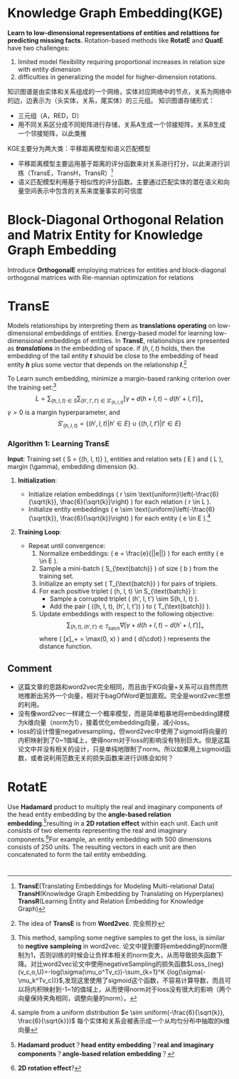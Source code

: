 # Knowledge Graph Embedding(KGE)
**Learn to low-dimensional representations of entities and relattions for predicting missing facts.**
Rotation-based methods like **RotatE** and **QuatE** have two challenges:

1. limited model flexibility requiring proportional increases in relation size with entity dimension
2. difficulties in generalizing the model for higher-dimension rotations.

知识图谱是由实体和关系组成的一个网络，实体对应网络中的节点，关系为网络中的边，边表示为（头实体，关系，尾实体）的三元组。
知识图谱存储形式：
* 三元组（A，RED，D）
* 用不同关系区分成不同矩阵进行存储，关系A生成一个邻接矩阵，关系B生成一个邻接矩阵，以此类推

KGE主要分为两大类：平移距离模型和语义匹配模型
* 平移距离模型主要运用基于距离的评分函数来对关系进行打分，以此来进行训练（TransE，TransH，TransR）[^translation-based]
* 语义匹配模型利用基于相似性的评分函数。主要通过匹配实体的潜在语义和向量空间表示中包含的关系来度量事实的可信度

# Block-Diagonal Orthogonal Relation and Matrix Entity for Knowledge Graph Embedding
Introduce **OrthogonalE** employing matrices for entities and block-diagonal orthogonal matrices with Rie-mannian optimization for relations

# TransE
Models relationships by interpreting them as **translations operating** on low-dimensional embeddings of entities.
Energy-based model for learning low-dimensional embeddings of entities. 
In **TransE**, relationships are rpresented as ***translations*** in the embedding of space. if $(h,l,t)$ holds, then the embedding of the tail entity ***t*** should be close to the embedding of head entity ***h*** plus some vector that depends on the relationship ***l***.[^ideaFromWord2vec]

To Learn sunch embedding, minimize a margin-based ranking criterion over the training set:[^lossFunction]
$$
L = \sum_{(h, l, t) \in S}\sum_{(h',l',t')\in S'_{(h,l,t)}} [\gamma + d(h+l,t) - d(h'+l,t')]_+
$$
$\gamma > 0$ is a margin hyperparameter, and
$$
S'_{(h,l,t)} = \{(h',l,t)|h' \in E\}\cup \{(h,l,t')|t'\in E\}
$$
### Algorithm 1: Learning TransE

**Input**: Training set \( S = \{(h, l, t)\} \), entities and relation sets \( E \) and \( L \), margin \(\gamma\), embedding dimension \(k\).

1. **Initialization**:
   - Initialize relation embeddings \( r \sim \text{uniform}\left(-\frac{6}{\sqrt{k}}, \frac{6}{\sqrt{k}}\right) \) for each relation \( r \in L \).
   - Initialize entity embeddings \( e \sim \text{uniform}\left(-\frac{6}{\sqrt{k}}, \frac{6}{\sqrt{k}}\right) \) for each entity \( e \in E \).[^initializeE]

2. **Training Loop**:
   - Repeat until convergence:
     1. Normalize embeddings: \( e = \frac{e}{||e||} \) for each entity \( e \in E \).
     2. Sample a mini-batch \( S_{\text{batch}} \) of size \( b \) from the training set.
     3. Initialize an empty set \( T_{\text{batch}} \) for pairs of triplets.
     4. For each positive triplet \( (h, l, t) \in S_{\text{batch}} \):
        - Sample a corrupted triplet \( (h', l, t') \sim S(h, l, t) \).
        - Add the pair \( ((h, l, t), (h', l, t')) \) to \( T_{\text{batch}} \).
     5. Update embeddings with respect to the following objective:
        $$ 
        \sum_{(h, t), (h', t') \in T_{\text{batch}}} \nabla\left[ \gamma + d(h + l, t) - d(h' + l, t') \right]_+ 
        $$
        where \( [x]_+ = \max(0, x) \) and \( d(\cdot) \) represents the distance function.

## Comment
* 这篇文章的思路和word2vec完全相同，而且由于KG向量+关系可以自然而然地推断出另外一个向量，相对于bagOfWord更加直观。完全是word2vec思想的利用。
* 没有像word2vec一样建立一个概率模型，而是简单粗暴地将embedding建模为k维向量（norm为1），接着优化embedding向量，减小loss。
* loss的设计借鉴negativesampling，但word2vec中使用了sigmoid将向量的内积映射到了0~1值域上，使得norm对于loss的影响没有特别巨大。但是这篇论文中并没有相关的设计，只是单纯地限制了norm。所以如果用上sigmoid函数，或者说利用范数无关的损失函数来进行训练会如何？


# RotatE
Use **Hadamard** product to multiply the real and imaginary components of the head entity embedding by the **angle-based relation embedding**.[^1]resulting in a **2D rotation effect** within each unit. Each unit consists of two elements representing the real and imaginary components.[^2]For example, an entity embedding with 500 dimensions consists of 250 units. The resulting vectors in each unit are then concatenated to form the tail entity embedding.
#

[^1]: **Hadamard product**？**head entity embedding**？**real and imaginary components**？**angle-based relation embedding**？
[^2]: **2D rotation effect**?
[^translation-based]: **TransE**(Translating Embeddings for Modeling Multi-relational Data) **TransH**(Knowledge Graph Embedding by Translating on Hyperplanes) **TransR**(Learning Entity and Relation Embedding for Knowledge Graph)
[^ideaFromWord2vec]: The idea of **TransE** is from **Word2vec**. 完全照抄
[^initializeE]: sample from a uniform distribution $e \sim uniform(-\frac{6}{\sqrt{k}}, \frac{6}{\sqrt{k}})$ 每个实体和关系会被表示成一个从均匀分布中抽取的k维向量
[^lossFunction]: This method, sampling some negtive samples to get the loss, is similar to **negtive sampleing** in word2vec. 论文中提到要将embedding的norm限制为1，否则训练的时候会让负样本相关的norm变大，从而导致损失函数下降。对比word2vec论文中使用negativeSampling的损失函数$Loss_{neg}(v_c,o,U)=-log(\sigma(\mu_o^Tv_c))-\sum_{k=1}^K {log(\sigma(-\mu_k^Tv_c))}$,发现这里使用了sigmoid这个函数，不容易计算导数，而且可以将内积映射到-1~1的值域上，从而使得norm对于loss没有很大的影响（两个向量保持夹角相同，调整向量的norm）。